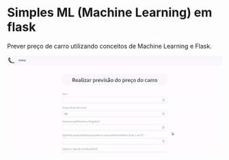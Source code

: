 # Simples ML (Machine Learning) em flask

Prever preço de carro utilizando conceitos de Machine Learning e Flask.

<p align="center" style="display: flex; align-items: flex-start; justify-content: center;">
  <img alt="predictionProjets" title="#predictionProjets" src="../../assets/2.gif" width="800px">
</p>